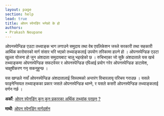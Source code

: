 ```yaml
---
layout: page
section: help
lead: true
title: ओपन स्पेनडिंग भनेको के हो
authors:
- Prakash Neupane
---
```

ओपनस्पेन्डिङ एउटा तथ्याङ्क भाग लगाउने समुदाय तथा वेब एपलिकेशन जस्ले सरकारी तथा सहकारी आर्थिक कारोवारको मार्ग संसार भरि भएको तथ्याङ्कलाई उपयोग तरिकामा हाल्ने हो । ओपनस्पेन्डिङ एउटा खुल्ला योजना हो जुन अंशदाता समुदायबाट चालु भइरहेको छ । रुचिभएका जो सुकै अंशदाताले यस खर्च तथ्याङ्कमा ओपनस्पेन्डिङ सफटवेयर र ओपनस्पेन्डिङ एपिआई प्रयोग गरेर ओपनस्पेन्डिङ डाटावेश, चाक्षुषीकरण गनृ सकनुहुन्छ ।

यस खण्डले नयाँ ओपनस्पेन्डिङ अंशदातालाई सिस्तमको अन्तरंग विचारलायृ परिचय गराउछ । यसले फाइनेन्सियल तथ्याङ्कका प्रकार जसले ओपनस्पेन्डिङ थाम्ने, र यसले कसरी ओपनस्पेन्डिङ तथ्याङ्कलाई वर्णन गर्छ ।

**अर्को**: [ओपन स्पेनडिंग कुन कुन प्रकारका अर्थिक तथ्यांक परछन् ?](../ओपन-स्पेनडिंग-कुन-कुन-प्र/)

**माथी**: [ओपन स्पेनडिंग मार्गदर्शन](../)
